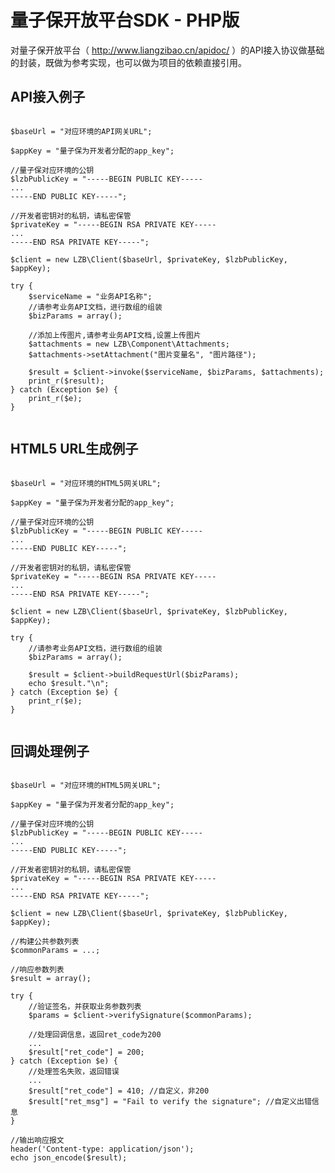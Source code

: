 # 量子保开放平台SDK - PHP版
对量子保开放平台（ http://www.liangzibao.cn/apidoc/ ）的API接入协议做基础的封装，既做为参考实现，也可以做为项目的依赖直接引用。

## API接入例子
<pre><code>
$baseUrl = "对应环境的API网关URL";

$appKey = "量子保为开发者分配的app_key";

//量子保对应环境的公钥
$lzbPublicKey = "-----BEGIN PUBLIC KEY-----
...
-----END PUBLIC KEY-----";

//开发者密钥对的私钥，请私密保管
$privateKey = "-----BEGIN RSA PRIVATE KEY-----
...
-----END RSA PRIVATE KEY-----";

$client = new LZB\Client($baseUrl, $privateKey, $lzbPublicKey, $appKey);

try {
    $serviceName = "业务API名称";
    //请参考业务API文档，进行数组的组装
    $bizParams = array();

    //添加上传图片,请参考业务API文档,设置上传图片
    $attachments = new LZB\Component\Attachments;
    $attachments->setAttachment("图片变量名", "图片路径");

    $result = $client->invoke($serviceName, $bizParams, $attachments);
    print_r($result);
} catch (Exception $e) {
    print_r($e);
}

</code></pre>

## HTML5 URL生成例子
<pre><code>
$baseUrl = "对应环境的HTML5网关URL";

$appKey = "量子保为开发者分配的app_key";

//量子保对应环境的公钥
$lzbPublicKey = "-----BEGIN PUBLIC KEY----- 
...
-----END PUBLIC KEY-----";

//开发者密钥对的私钥，请私密保管
$privateKey = "-----BEGIN RSA PRIVATE KEY----- 
...
-----END RSA PRIVATE KEY-----";

$client = new LZB\Client($baseUrl, $privateKey, $lzbPublicKey, $appKey);

try {
    //请参考业务API文档，进行数组的组装
    $bizParams = array();

    $result = $client->buildRequestUrl($bizParams);
    echo $result."\n";
} catch (Exception $e) {
    print_r($e);
}

</code></pre>

## 回调处理例子
<pre><code>
$baseUrl = "对应环境的HTML5网关URL";

$appKey = "量子保为开发者分配的app_key";

//量子保对应环境的公钥
$lzbPublicKey = "-----BEGIN PUBLIC KEY-----
...
-----END PUBLIC KEY-----";

//开发者密钥对的私钥，请私密保管
$privateKey = "-----BEGIN RSA PRIVATE KEY-----
...
-----END RSA PRIVATE KEY-----";

$client = new LZB\Client($baseUrl, $privateKey, $lzbPublicKey, $appKey);

//构建公共参数列表
$commonParams = ...;

//响应参数列表
$result = array();

try {
    //验证签名，并获取业务参数列表
    $params = $client->verifySignature($commonParams);

    //处理回调信息，返回ret_code为200
    ...
    $result["ret_code"] = 200;
} catch (Exception $e) {
    //处理签名失败，返回错误
    ...
    $result["ret_code"] = 410; //自定义，非200
    $result["ret_msg"] = "Fail to verify the signature"; //自定义出错信息
}

//输出响应报文
header('Content-type: application/json');
echo json_encode($result);

</code></pre>
